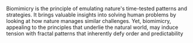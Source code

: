 
Biomimicry is the principle of emulating nature's time-tested patterns and strategies. It brings valuable insights into solving human problems by looking at how nature manages similar challenges. Yet, biomimicry, appealing to the principles that underlie the natural world, may induce tension with fractal patterns that inherently defy order and predictability

